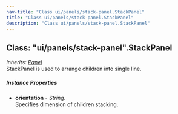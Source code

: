 ```yaml
---
nav-title: "Class ui/panels/stack-panel.StackPanel"
title: "Class ui/panels/stack-panel.StackPanel"
description: "Class ui/panels/stack-panel.StackPanel"
---
```

## Class: "ui/panels/stack-panel".StackPanel  
_Inherits:_ [_Panel_](../../../ui/panels/panel/Panel.md)  
StackPanel is used to arrange children into single line.

##### Instance Properties
 - **orientation** - _String_.    
  Specifies dimension of children stacking.